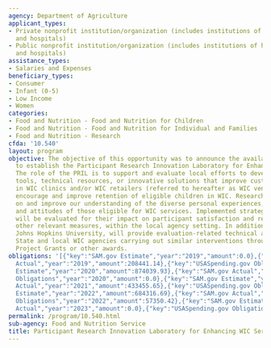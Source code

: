 ```yaml
---
agency: Department of Agriculture
applicant_types:
- Private nonprofit institution/organization (includes institutions of higher education
  and hospitals)
- Public nonprofit institution/organization (includes institutions of higher education
  and hospitals)
assistance_types:
- Salaries and Expenses
beneficiary_types:
- Consumer
- Infant (0-5)
- Low Income
- Women
categories:
- Food and Nutrition - Food and Nutrition for Children
- Food and Nutrition - Food and Nutrition for Individual and Families
- Food and Nutrition - Research
cfda: '10.540'
layout: program
objective: The objective of this opportunity was to announce the availability of funds
  to establish the Participant Research Innovation Laboratory for Enhancing WIC Services.
  The role of the PRIL is to support and evaluate local efforts to develop interactive
  tools, technical resources, or innovative solutions that improve customer service
  in WIC clinics and/or WIC retailers (referred to hereafter as WIC vendors) and ultimately
  encourage and improve retention of eligible children in WIC. Research projects build
  on and improve our understanding of the diverse personal experiences, perceptions,
  and attitudes of those eligible for WIC services. Implemented strategies/solutions
  will be evaluated for their impact on participant satisfaction and retention, and
  other relevant measures, within the local agency setting. In addition, the Grantee,
  Johns Hopkins University, will provide evaluation-related technical assistance to
  State and local WIC agencies carrying out similar interventions through WIC Special
  Project Grants or other awards.
obligations: '[{"key":"SAM.gov Estimate","year":"2019","amount":0.0},{"key":"SAM.gov
  Actual","year":"2019","amount":208441.14},{"key":"USASpending.gov Obligations","year":"2019","amount":0.0},{"key":"SAM.gov
  Estimate","year":"2020","amount":874039.93},{"key":"SAM.gov Actual","year":"2020","amount":921714.29},{"key":"USASpending.gov
  Obligations","year":"2020","amount":0.0},{"key":"SAM.gov Estimate","year":"2021","amount":433455.65},{"key":"SAM.gov
  Actual","year":"2021","amount":433455.65},{"key":"USASpending.gov Obligations","year":"2021","amount":169000.0},{"key":"SAM.gov
  Estimate","year":"2022","amount":684316.69},{"key":"SAM.gov Actual","year":"2022","amount":490833.0},{"key":"USASpending.gov
  Obligations","year":"2022","amount":57350.42},{"key":"SAM.gov Estimate","year":"2023","amount":90883.0},{"key":"SAM.gov
  Actual","year":"2023","amount":0.0},{"key":"USASpending.gov Obligations","year":"2023","amount":0.0}]'
permalink: /program/10.540.html
sub-agency: Food and Nutrition Service
title: Participant Research Innovation Laboratory for Enhancing WIC Services
---
```


